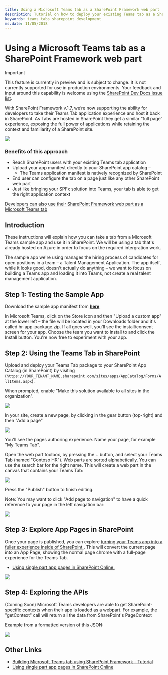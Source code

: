 ```yaml
---
title: Using a Microsoft Teams tab as a SharePoint Framework web part
description: Tutorial on how to deploy your existing Teams tab as a SharePoint web part. Capability was released to preview with SharePoint Framework v1.7.
keywords: teams tabs sharepoint development
ms.date: 11/05/2018
---
```


# Using a Microsoft Teams tab as a SharePoint Framework web part

> [!IMPORTANT]
> This feature is currently in preview and is subject to change. It is not currently supported for use in production environments. Your feedback and input around this capability is welcome using the [SharePoint Dev Docs issue list](https://github.com/SharePoint/sp-dev-docs/issues).

With SharePoint Framework v.1.7, we’re now supporting the ability for developers to take their Teams Tab application experience and host it back in SharePoint. As Tabs are hosted in SharePoint they get a similar “full page” experience, exposing the full power of applications while retaining the context and familiarity of a SharePoint site.

![](~/assets/images/tabs/tabs-in-sharepoint/image084.png)

### Benefits of this approach

- Reach SharePoint users with your existing Teams tab application
- Upload your app manifest directly to your SharePoint app catalog – 
  - The Teams application manifest is natively recognized by SharePoint
- End user can configure the tab on a page just like any other SharePoint web part​
- Just like bringing your SPFx solution into Teams, your tab is able to get the right application context

[Developers can also use their SharePoint Framework web part as a Microsoft Teams tab](https://docs.microsoft.com/en-us/sharepoint/dev/spfx/web-parts/get-started/using-web-part-as-ms-teams-tab)


## Introduction

These instructions will explain how you can take a tab from a Microsoft Teams sample app and use it in SharePoint. We will be using a tab that's already hosted on Azure in order to focus on the required intergration work.

The sample app we're using manages the hiring process of candidates for open positions in a team – a Talent Management Application. The app itself, while it looks good, doesn't actually do anything – we want to focus on building a Teams app and loading it into Teams, not create a real talent management application.

## Step 1: Testing the Sample App

Download the sample app manifest from [**here**](https://github.com/billbliss/microsoft-teams-sample-talent-acquisition/raw/master/TeamsAppPackages/hr-app-package.zip)

In Microsoft Teams, click on the Store icon and then "Upload a custom app" at the lower left – the file will be located in your Downloads folder and it's called hr-app-package.zip. If all goes well, you'll see the install/consent screen for your app. Choose the team you want to install to and click the Install button. You're now free to experiment with your app.

## Step 2: Using the Teams Tab in SharePoint

Upload and deploy your Teams Tab package to your SharePoint App Catalog (in SharePoint) by visiting (`https://YOUR_TENANT_NAME.sharepoint.com/sites/apps/AppCatalog/Forms/AllItems.aspx`).

When prompted, enable "Make this solution available to all sites in the organization".

![](~/assets/images/tabs/tabs-in-sharepoint/image065.png)

In your site, create a new page, by clicking in the gear button (top-right) and then "Add a page"

![](~/assets/images/tabs/tabs-in-sharepoint/image066.png)

You'll see the pages authoring experience. Name your page, for example "My Teams Tab".

Open the web part toolbox, by pressing the + button, and select your Teams Tab (named "Contoso HR"). Web parts are sorted alphabetically. You can use the search bar for the right name. This will create a web part in the canvas that contains your Teams Tab:

![](~/assets/images/tabs/tabs-in-sharepoint/image071.png)

Press the "Publish" button to finish editing.

Note: You may want to click "Add page to navigation" to have a quick reference to your page in the left navigation bar:

![](~/assets/images/tabs/tabs-in-sharepoint/image073.png)


## Step 3: Explore App Pages in SharePoint

Once your page is published, you can explore [turning your Teams app into a fuller experience inside of SharePoint.](https://docs.microsoft.com/en-us/sharepoint/dev/spfx/web-parts/single-part-app-pages). This will convert the current page into an App Page, showing the normal page chrome with a full-page experience for the Teams Tab.

- [Using single part app pages in SharePoint Online.](https://docs.microsoft.com/en-us/sharepoint/dev/spfx/web-parts/single-part-app-pages)

![](~/assets/images/tabs/tabs-in-sharepoint/image085.png)

## Step 4: Exploring the APIs

(Coming Soon) Microsoft Teams developers are able to get SharePoint-specific contexts when their app is loaded as a webpart. For example, the "getContext" call will return all the data from SharePoint's PageContext

Example from a formatted version of this JSON:

![](~/assets/images/tabs/tabs-in-sharepoint/image081.png)

## Other Links

- [Building Microsoft Teams tab using SharePoint Framework - Tutorial](https://docs.microsoft.com/en-us/sharepoint/dev/spfx/web-parts/get-started/using-web-part-as-ms-teams-tab)
- [Using single part app pages in SharePoint Online](https://docs.microsoft.com/en-us/sharepoint/dev/spfx/web-parts/single-part-app-pages)